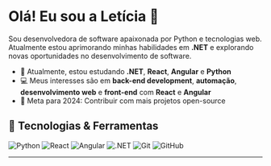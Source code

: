 # Olá! Eu sou a Letícia 👋

Sou desenvolvedora de software apaixonada por Python e tecnologias web. Atualmente estou aprimorando minhas habilidades em **.NET** e explorando novas oportunidades no desenvolvimento de software.

- 🌱 Atualmente, estou estudando **.NET**, **React**, **Angular** e **Python**
- 💻 Meus interesses são em **back-end development**, **automação**, **desenvolvimento web** e **front-end** com **React** e **Angular**
- 🎯 Meta para 2024: Contribuir com mais projetos open-source

## 🚀 Tecnologias & Ferramentas

![Python](https://img.shields.io/badge/Python-3776AB?style=for-the-badge&logo=python&logoColor=white)
![React](https://img.shields.io/badge/React-20232A?style=for-the-badge&logo=react&logoColor=61DAFB)
![Angular](https://img.shields.io/badge/Angular-DD0031?style=for-the-badge&logo=angular&logoColor=white)
![.NET](https://img.shields.io/badge/.NET-512BD4?style=for-the-badge&logo=dotnet&logoColor=white)
![Git](https://img.shields.io/badge/Git-F05032?style=for-the-badge&logo=git&logoColor=white)
![GitHub](https://img.shields.io/badge/GitHub-181717?style=for-the-badge&logo=github&logoColor=white)

---

